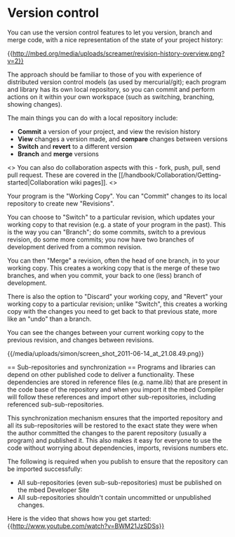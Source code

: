 # Version control

You can use the version control features to let you version, branch and merge code, with a nice representation of the state of your project history:
 
{{http://mbed.org/media/uploads/screamer/revision-history-overview.png?v=2}}

The approach should be familiar to those of you with experience of distributed version control models (as used by mercurial/git); each program and library has its own local repository, so you can commit and perform actions on it within your own workspace (such as switching, branching, showing changes). 

The main things you can do with a local repository include:
 * **Commit** a version of your project, and view the revision history
 * **View** changes a version made, and **compare** changes between versions
 * **Switch** and **revert** to a different version
 * **Branch** and **merge** versions

<<warning title="Notice">>
You can also do collaboration aspects with this - fork, push, pull, send pull request. These are covered in the [[/handbook/Collaboration/Getting-started|Collaboration wiki pages]].
<</warning>>

Your program is the "Working Copy". You can "Commit" changes to its local repository to create new "Revisions".

You can choose to "Switch" to a particular revision, which updates your working copy to that revision (e.g. a state of your program in the past). This is the way you can "Branch"; do some commits, switch to a previous revision, do some more commits; you now have two branches of development derived from a common revision.

You can then "Merge" a revision, often the head of one branch, in to your working copy. This creates a working copy that is the merge of these two branches, and when you commit, your back to one (less) branch of development.

There is also the option to "Discard" your working copy, and "Revert" your working copy to a particular revision; unlike "Switch", this creates a working copy with the changes you need to get back to that previous state, more like an "undo" than a branch.

You can see the changes between your current working copy to the previous revision, and changes between revisions.

{{/media/uploads/simon/screen_shot_2011-06-14_at_21.08.49.png}}

== Sub-repositories and synchronization ==
Programs and libraries can depend on other published code to deliver a functionality. These dependencies are stored in reference files (e.g. name.lib) that are present in the code base of the repository and when you import it the mbed Compiler will follow these references and import other sub-repositories, including referenced sub-sub-repositories.

This synchronization mechanism ensures that the imported repository and all its sub-repositories will be restored to the exact state they were when the author committed the changes to the parent repository (usually a program) and published it. This also makes it easy for everyone to use the code without worrying about dependencies, imports, revisions numbers etc.

The following is required when you publish to ensure that the repository can be imported successfully:
 * All sub-repositories (even sub-sub-repositories) must be published on the mbed Developer Site
 * All sub-repositories shouldn't contain uncommitted or unpublished changes.


Here is the video that shows how you get started:
{{http://www.youtube.com/watch?v=BWM21JzSDSs}}

